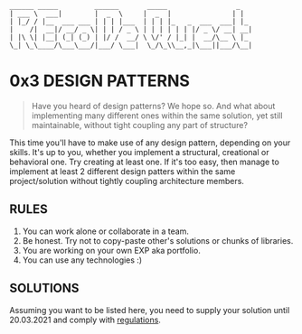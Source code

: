 ```
______ _____         ______       _____                 _   
| ___ \  ___|        |  _  \     |  _  |               | |  
| |_/ / |__  ___ ___ | | | |___  | | | |_   _  ___  ___| |_ 
|    /|  __|/ __/ _ \| | | / _ \ | | | | | | |/ _ \/ __| __|
| |\ \| |__| (_| (_) | |/ /  __/ \ \/' / |_| |  __/\__ \ |_ 
\_| \_\____/\___\___/|___/ \___|  \_/\_\\__,_|\___||___/\__|
```

# 0x3 DESIGN PATTERNS

> Have you heard of design patterns? We hope so. And what about implementing many different ones within the same solution, yet still maintainable, without tight coupling any part of structure?

This time you'll have to make use of any design pattern, depending on your skills. It's up to you, whether you implement a structural, creational or behavioral one. Try creating at least one. If it's too easy, then manage to implement at least 2 different design patters within the same project/solution without tightly coupling architecture members.

## RULES

1. You can work alone or collaborate in a team.
2. Be honest. Try not to copy-paste other's solutions or chunks of libraries.
3. You are working on your own EXP aka portfolio.
4. You can use any technologies :)

## SOLUTIONS

Assuming you want to be listed here, you need to supply your solution until 20.03.2021 and comply with [regulations](https://github.com/recode-quest/REGULATIONS).

